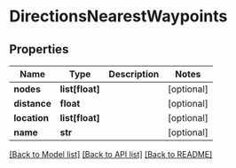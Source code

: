 # DirectionsNearestWaypoints

## Properties
Name | Type | Description | Notes
------------ | ------------- | ------------- | -------------
**nodes** | **list[float]** |  | [optional] 
**distance** | **float** |  | [optional] 
**location** | **list[float]** |  | [optional] 
**name** | **str** |  | [optional] 

[[Back to Model list]](../README.md#documentation-for-models) [[Back to API list]](../README.md#documentation-for-api-endpoints) [[Back to README]](../README.md)


